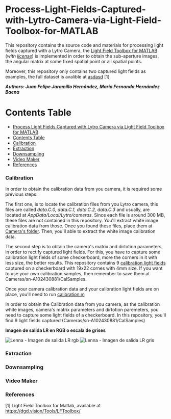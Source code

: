 # Process-Light-Fields-Captured-with-Lytro-Camera-via-Light-Field-Toolbox-for-MATLAB
This repository contains the source code and materials for processing light fields captured with a Lytro Camera, the [Light Field Toolbox for MATLAB](https://dgd.vision/Tools/LFToolbox/) (*with [license](LFToolbox0.5/LICENSE.txt)*) is implemented in order to obtain the sub-aperture images, the angular matrix at some fixed spatial point or all spatial points.

Moreover, this repository only contains two captured light fields as examples, the full dataset is avalible at [asdasd](asdasd) [1].

***Authors: Juan Felipe Jaramillo Hernández, María Fernanda Hernández Baena***

Contents Table
=================

<!--ts-->
   * [Process Light Fields Captured with Lytro Camera via Light Field Toolbox for MATLAB](#Process-Light-Fields-Captured-with-Lytro-Camera-via-Light-Field-Toolbox-for-MATLAB)
   * [Contents Table](#Contents-Table)
   * [Calibration](#Calibration)
   * [Extraction](#Extraction)
   * [Downsampling](#Downsampling)
   * [Video Maker](#Video-Maker)
   * [References](#References)
<!--te-->


### Calibration
In order to obtain the calibration data from you camera, it is required some previous steps:

The first one, is to locate the calibration files from you Lytro camera, this files are called *data.C.0, data.C.1, data.C.2, data.C.3* and usually, are located at *AppData/Local/Lytro/cameras*. Since each file is around 300 MB, these files are not contained in this repository. You'll extract white image calibration data from those. Once you found these files, place them at [Camera's folder](Cameras/sn-A102430881/). Then, you'll able to extract the white image calibration data.

The second step is to obtain the camera's matrix and dirtotion parameters, in order to rectify captured light fields. For this, you have to capture some calibration light fields of some checkerboard, more the corners in it with less size, the better results. This repository contains 9 [calibration light fields](Cameras/sn-A102430881/CalSamples) captured on a checkerboard with 19x22 cornes with 4mm size. If you want to use your own calibration samples, then remember to save them at Cameras/sn-A102430881/CalSamples.

Once your camera calibration data and your calibration light fields are on place, you'll need to run [calibration.m](calibration) 




In order to obtain the Calibration data from you camera, as the calibration white images, camera's matrix parameters and dirtotion paremeters, you need to capture some light fields of a checkerboard. In this repository, you'll find 9 light fields captured (Cameras/sn-A102430881/CalSamples)


**Imagen de salida LR en RGB o escala de grises**

![Lenna - Imagen de salida LR rgb](Validacion/Imagenes_LR/lenna_bgr_sub-muestreada.png)
![Lenna - Imagen de salida LR gris](Validacion/Imagenes_LR/lenna_gray_sub-muestreada.png)

### Extraction

### Downsampling

### Video Maker

### References
[1] Light Field Toolbox for Matlab, available at https://dgd.vision/Tools/LFToolbox/
